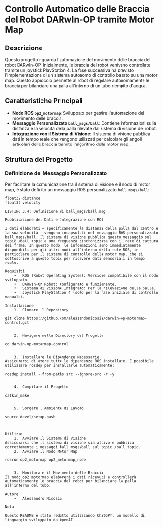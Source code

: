 # Controllo Automatico delle Braccia del Robot DARwIn-OP tramite Motor Map

## Descrizione

Questo progetto riguarda l'automazione del movimento delle braccia del robot DARwIn-OP. Inizialmente, le braccia del robot venivano controllate tramite un joystick PlayStation 4. La fase successiva ha previsto l'implementazione di un sistema autonomo di controllo basato su una motor map. Questo approccio permette al robot di regolare autonomamente le braccia per bilanciare una palla all'interno di un tubo riempito d'acqua.

## Caratteristiche Principali

- **Nodo ROS `op2_motormap`**: Sviluppato per gestire l'automazione del movimento delle braccia.
- **Messaggio Personalizzato `ball_msgs/ball`**: Contiene informazioni sulla distanza e la velocità della palla rilevate dal sistema di visione del robot.
- **Integrazione con il Sistema di Visione**: Il sistema di visione pubblica dati in tempo reale che vengono utilizzati per calcolare gli angoli articolari delle braccia tramite l'algoritmo della motor map.

## Struttura del Progetto

### Definizione del Messaggio Personalizzato

Per facilitare la comunicazione tra il sistema di visione e il nodo di motor map, è stato definito un messaggio ROS personalizzato `ball_msgs/ball`:

```plaintext
float32 distance
float32 velocity

LISTING 3.4: Definizione di ball_msgs/ball.msg

Pubblicazione dei Dati e Integrazione con ROS

I dati elaborati — specificamente la distanza della palla dal centro e la sua velocità — vengono incapsulati nel messaggio ROS personalizzato ball_msgs/ball. Il sistema di visione pubblica questo messaggio sul topic /ball_topic a una frequenza sincronizzata con il rate di cattura dei frame. In questo modo, le informazioni sono immediatamente disponibili per gli altri nodi all’interno della rete ROS, in particolare per il sistema di controllo della motor map, che si sottoscrive a questo topic per ricevere dati sensoriali in tempo reale.

Requisiti
	•	ROS (Robot Operating System): Versione compatibile con il nodo sviluppato.
	•	DARwIn-OP Robot: Configurato e funzionante.
	•	Sistema di Visione Integrato: Per la rilevazione della palla.
	•	Joystick PlayStation 4 (solo per la fase iniziale di controllo manuale).

Installazione
	1.	Clonare il Repository

git clone https://github.com/alessandonicosia/darwin-op-motormap-control.git


	2.	Navigare nella Directory del Progetto

cd darwin-op-motormap-control


	3.	Installare le Dipendenze Necessarie
Assicurarsi di avere tutte le dipendenze ROS installate. È possibile utilizzare rosdep per installarle automaticamente:

rosdep install --from-paths src --ignore-src -r -y


	4.	Compilare il Progetto

catkin_make


	5.	Sorgere l’Ambiente di Lavoro

source devel/setup.bash



Utilizzo
	1.	Avviare il Sistema di Visione
Assicurarsi che il sistema di visione sia attivo e pubblica correttamente i messaggi ball_msgs/ball sul topic /ball_topic.
	2.	Avviare il Nodo Motor Map

rosrun op2_motormap op2_motormap_node


	3.	Monitorare il Movimento delle Braccia
Il nodo op2_motormap elaborerà i dati ricevuti e controllerà automaticamente le braccia del robot per bilanciare la palla all’interno del tubo.

Autore
	•	Alessandro Nicosia

Nota

Questo README è stato redatto utilizzando ChatGPT, un modello di linguaggio sviluppato da OpenAI.

